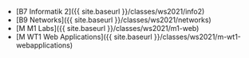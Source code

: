 * [B7 Informatik 2]({{ site.baseurl }}/classes/ws2021/info2)
* [B9 Networks]({{ site.baseurl }}/classes/ws2021/networks)
* [M M1 Labs]({{ site.baseurl }}/classes/ws2021/m1-web)
* [M WT1 Web Applications]({{ site.baseurl }}/classes/ws2021/m-wt1-webapplications)
